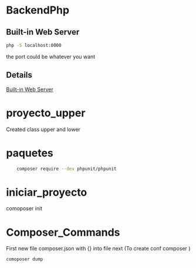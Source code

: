 # BackendPhp

## Built-in Web Server

```bash
php -S localhost:0000
```
the port could be whatever you want

## Details

[Built-in Web Server](https://www.arsys.es/blog/programacion/servidor-web-integrado-php) 

# proyecto_upper
Created class upper and lower

# paquetes
```bash
    composer require --dev phpunit/phpunit
```

# iniciar_proyecto
comoposer init

# Composer_Commands
First new file composer.json with {} into file
next (To create conf composer )
```bash
comoposer dump 

```